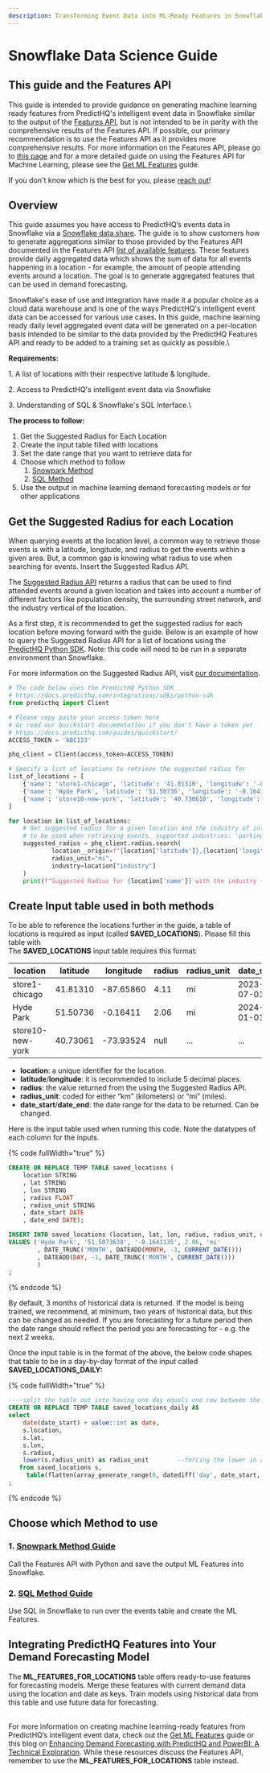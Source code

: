 ```yaml
---
description: Transforming Event Data into ML-Ready Features in Snowflake
---
```


# Snowflake Data Science Guide

## This guide and the Features API

This guide is intended to provide guidance on generating machine learning ready features from PredictHQ's intelligent event data in Snowflake similar to the output of the [Features API](https://docs.predicthq.com/getting-started/guides/features-api-guides/increase-accuracy-with-the-features-api), but is not intended to be in parity with the comprehensive results of the Features API. If possible, our primary recommendation is to use the Features API as it provides more comprehensive results. For more information on the Features API, please go to [this page](../../../../api/features/) and for a more detailed guide on using the Features API for Machine Learning, please see the [Get ML Features](../../../../getting-started/guides/features-api-guides/feature-engineering-guide.md) guide.

If you don't know which is the best for you, please [reach out](https://www.predicthq.com/contact/sales)!

## Overview

This guide assumes you have access to PredictHQ’s events data in Snowflake via a [Snowflake data share](https://docs.predicthq.com/integrations/third-party-integrations/snowflake). The guide is to show customers how to generate aggregations similar to those provided by the Features API documented in the Features API [list of available features](https://docs.predicthq.com/api/features/get-features#available-features). These features provide daily aggregated data which shows the sum of data for all events happening in a location - for example, the amount of people attending events around a location. The goal is to generate aggregated features that can be used in demand forecasting.

Snowflake's ease of use and integration have made it a popular choice as a cloud data warehouse and is one of the ways PredictHQ's intelligent event data can be accessed for various use cases. In this guide, machine learning ready daily level aggregated event data will be generated on a per-location basis intended to be similar to the data provided by the PredictHQ Features API and ready to be added to a training set as quickly as possible.\


**Requirements:**

1\. A list of locations with their respective latitude & longitude.

2\. Access to PredictHQ's intelligent event data via Snowflake

3\. Understanding of SQL & Snowflake's SQL Interface.\


**The process to follow:**

1. Get the Suggested Radius for Each Location
2. Create the input table filled with locations
3. Set the date range that you want to retrieve data for
4. Choose which method to follow
   1. [Snowpark Method](snowpark-method-guide.md)
   2. [SQL Method](sql-method-guide.md)
5. Use the output in machine learning demand forecasting models or for other applications

## Get the Suggested Radius for each Location

When querying events at the location level, a common way to retrieve those events is with a latitude, longitude, and radius to get the events within a given area. But, a common gap is knowing what radius to use when searching for events. Insert the Suggested Radius API.&#x20;

The [Suggested Radius API](https://docs.predicthq.com/api/suggested-radius/get-suggested-radius) returns a radius that can be used to find attended events around a given location and takes into account a number of different factors like population density, the surrounding street network, and the industry vertical of the location.&#x20;

As a first step, it is recommended to get the suggested radius for each location before moving forward with the guide. Below is an example of how to query the Suggested Radius API for a list of locations using the [PredictHQ Python SDK](https://docs.predicthq.com/integrations/sdks/python-sdk). Note: this code will need to be run in a separate environment than Snowflake.&#x20;

For more information on the Suggested Radius API, visit [our documentation](https://docs.predicthq.com/api/suggested-radius/get-suggested-radius).

```python
# The code below uses the PredictHQ Python SDK
# https://docs.predicthq.com/integrations/sdks/python-sdk
from predicthq import Client 

# Please copy paste your access token here
# or read our Quickstart documentation if you don't have a token yet
# https://docs.predicthq.com/guides/quickstart/
ACCESS_TOKEN = 'ABC123'

phq_client = Client(access_token=ACCESS_TOKEN)

# Specify a list of locations to retrieve the suggested radius for
list_of_locations = [
    {'name': 'store1-chicago', 'latitude': '41.81310', 'longitude': '-87.65860', 'industry': 'retail'},
    {'name': 'Hyde Park', 'latitude': '51.50736', 'longitude': '-0.16411', 'industry': 'accommodation'},
    {'name': 'store10-new-york', 'latitude': '40.730610', 'longitude': '-73.935242', 'industry': 'retail'},
]

for location in list_of_locations:
	# Get suggested radius for a given location and the industry of interest
	# to be used when retrieving events. supported industries: 'parking', 'restaurants', 'retail', 'accommodation'
	suggested_radius = phq_client.radius.search(
            location__origin=f"{location['latitude']},{location['longitude']}", 
            radius_unit="mi", 
            industry=location["industry"]
    )
	print(f"Suggested Radius for {location['name']} with the industry {location['industry']}: {suggested_radius.radius} {suggested_radius.radius_unit}")

```



## Create Input table used in both methods

To be able to reference the locations further in the guide, a table of locations is required as input (called **SAVED\_LOCATIONS**). Please fill this table with \
The **SAVED\_LOCATIONS** input table requires this format:

<table data-full-width="true"><thead><tr><th width="190">location</th><th>latitude</th><th>longitude</th><th data-type="number">radius</th><th>radius_unit</th><th>date_start</th><th>date_end</th></tr></thead><tbody><tr><td>store1-chicago</td><td>41.81310</td><td>-87.65860</td><td>4.11</td><td>mi</td><td>2023-07-01</td><td>2023-12-31</td></tr><tr><td>Hyde Park</td><td>51.50736</td><td>-0.16411</td><td>2.06</td><td>mi</td><td>2024-01-01</td><td>2024-03-31</td></tr><tr><td>store10-new-york</td><td>40.73061</td><td>-73.93524</td><td>null</td><td>...</td><td>...</td><td>...</td></tr></tbody></table>

* **location**: a unique identifier for the location.
* **latitude**/**longitude**: it is recommended to include 5 decimal places.
* **radius**: the value returned from the using the Suggested Radius API.
* **radius\_unit**: coded for either “km” (kilometers) or “mi” (miles).
* **date\_start**/**date\_end**: the date range for the data to be returned. Can be changed.

Here is the input table used when running this code. Note the datatypes of each column for the inputs.

{% code fullWidth="true" %}
```sql
CREATE OR REPLACE TEMP TABLE saved_locations (
    location STRING
    , lat STRING
    , lon STRING
    , radius FLOAT
    , radius_unit STRING
    , date_start DATE
    , date_end DATE);

INSERT INTO saved_locations (location, lat, lon, radius, radius_unit, date_start, date_end)
VALUES ('Hyde Park', '51.5073638', '-0.1641135', 2.06, 'mi'   
        , DATE_TRUNC('MONTH', DATEADD(MONTH, -3, CURRENT_DATE()))       --Start of 3 months ago
        , DATEADD(DAY, -1, DATE_TRUNC('MONTH', CURRENT_DATE()))         --End of last month
        )
;
```
{% endcode %}

By default, 3 months of historical data is returned. If the model is being trained, we recommend, at minimum, two years of historical data, but this can be changed as needed. If you are forecasting for a future period then the date range should reflect the period you are forecasting for - e.g. the next 2 weeks.

Once the input table is in the format of the above, the below code shapes that table to be in a day-by-day format of the input called **SAVED\_LOCATIONS\_DAILY:**

{% code fullWidth="true" %}
```sql
----split the table out into having one day equals one row between the date range.
CREATE OR REPLACE TEMP TABLE saved_locations_daily AS
select
    date(date_start) + value::int as date,
    s.location,
    s.lat,
    s.lon,
    s.radius,
    lower(s.radius_unit) as radius_unit        --forcing the lower in case of data entry mistakes
   from saved_locations s,
     table(flatten(array_generate_range(0, datediff('day', date_start, date_end) + 1))) t
;
```
{% endcode %}

## Choose which Method to use

### 1. [Snowpark Method Guide](snowpark-method-guide.md)

Call the Features API with Python and save the output ML Features into Snowflake.

### 2. [SQL Method Guide](sql-method-guide.md)

Use SQL in Snowflake to run over the events table and create the ML Features.

## Integrating PredictHQ Features into Your Demand Forecasting Model

The **ML\_FEATURES\_FOR\_LOCATIONS** table offers ready-to-use features for forecasting models. Merge these features with current demand data using the location and date as keys. Train models using historical data from this table and use future data for forecasting.&#x20;

\
For more information on creating machine learning-ready features from PredictHQ’s intelligent event data, check out the [Get ML Features](../../../../getting-started/guides/features-api-guides/feature-engineering-guide.md) guide or this blog on [Enhancing Demand Forecasting with PredictHQ and PowerBI: A Technical Exploration](https://www.predicthq.com/blog/enhancing-demand-forecasting-with-predicthq-and-powerbi-a-technical). While these resources discuss the Features API, remember to use the **ML\_FEATURES\_FOR\_LOCATIONS** table instead.
